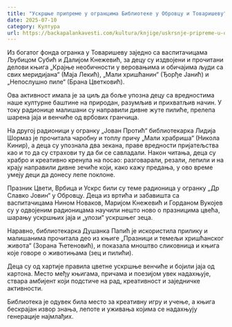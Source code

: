 ```yaml
---
title: "Ускршње припреме у огранцима Библиотеке у Обровцу и Товаришеву"
date: 2025-07-10
category: Култура
url: https://backapalankavesti.com/kultura/knjige/uskrsnje-pripreme-u-ograncima-biblioteke-u-obrovcu-i-tovarisevu/
---
```


Из богатог фонда огранка у Товаришеву заједно са васпитачицама Љубицом Субић и Далијом Кнежевић, за децу су издвојени и прочитани делови књига „Крајње необичности у веровањима и обичајима људи са свих меридијана“ (Маја Лекић), „Мали хришћанин“ (Ђорђе Јанић) и „Непослушно пиле“ (Брана Цветковић).

Ова активност имала је за циљ да боље упозна децу са вредностима наше културне баштине на природан, разумљив и прихватљив начин. У току радионице малишани су направили дивне жуте пилиће, прелепа шарена јаја и венчиће од врбових гранчица.

На другој радионици у огранку „Јован Протић“ библиотекарка Лидија Шормаз је прочитала чаробну и топлу причу „Мали храбриша“ (Никола Кинир), а деца су упознала два зекана, праве вредности пријатељства као и то да су страхови ту да би се савладали. Након читања, деца су храбро и креативно кренула на посао: разговарали, резали, лепили и на крају направили дивне зечиће који, како кажу предања, у ово време умеју деци да донесу лепе поклоне.

Празник Цвети, Врбица и Ускрс били су теме радионица у огранку „Др Славко Јовин“ у Обровцу. Деца из вртића и забавишта са васпитачицама Нином Новаков, Маријом Кнежевић и Горданом Вукојев су у одвојеним радионицама научили нешто ново о празницима цвећа, шарању ускршњих јаја и „улози“ ускршњег зеца.

Наравно, библиотекарка Душанка Папић је искористила прилику и малишанима прочитала део из књиге „Празници и темељи хришћанског живота“ (Зорана Ћетеновић), и показала мноштво сликовница и књига које говоре о животињама (зец и пилићи).

Деца су од хартије правила цветне ускршње венчиће и бојили јаја од картона. Место међу књигама, причама и поезијом увек надахњује, ствара амбијент који подстиче на рад, креативност и заједничке активности.

Библиотека је одувек била место за креативну игру и учење, а књига бескрајан извор знања, лепоте и уживања којима се надахњују генерације најмлађих.
